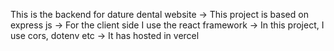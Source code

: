This is the backend for dature dental website
    -> This project is based on express js
    -> For the client side I use the react framework
    -> In this project, I use cors, dotenv etc
    -> It has hosted in vercel